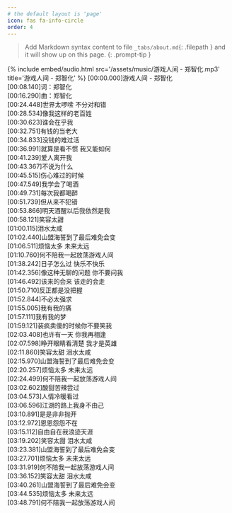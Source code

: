 ```yaml
---
# the default layout is 'page'
icon: fas fa-info-circle
order: 4
---
```


> Add Markdown syntax content to file `_tabs/about.md`{: .filepath } and it will show up on this page.
{: .prompt-tip }

{%
  include embed/audio.html
  src='/assets/music/游戏人间 - 郑智化.mp3'
  title='游戏人间 - 郑智化'
%}
[00:00.000]游戏人间 - 郑智化  
[00:08.140]词：郑智化  
[00:16.290]曲：郑智化  
[00:24.448]世界太啰嗦 不分对和错  
[00:28.534]像我这样的老百姓  
[00:30.623]谁会在乎我  
[00:32.751]有钱的当老大  
[00:34.833]没钱的难过活  
[00:36.991]就算是看不惯 我又能如何  
[00:41.239]爱人离开我  
[00:43.367]不说为什么  
[00:45.515]伤心难过的时候  
[00:47.549]我学会了喝酒  
[00:49.731]每次我都喝醉  
[00:51.739]但从来不犯错  
[00:53.866]明天酒醒以后我依然是我  
[00:58.121]笑容太甜  
[01:00.115]泪水太咸  
[01:02.440]山盟海誓到了最后难免会变  
[01:06.511]烦恼太多 未来太远  
[01:10.760]何不陪我一起放荡游戏人间  
[01:38.242]日子怎么过 快乐不快乐  
[01:42.356]像这种无聊的问题 你不要问我  
[01:46.492]该来的会来 该走的会走  
[01:50.710]反正都是没把握  
[01:52.844]不必太强求  
[01:55.005]我有我的痛  
[01:57.111]我有我的梦  
[01:59.121]装疯卖傻的时候你不要笑我  
[02:03.408]也许有一天 你我再相逢  
[02:07.598]睁开眼睛看清楚 我才是英雄  
[02:11.860]笑容太甜 泪水太咸  
[02:15.970]山盟海誓到了最后难免会变  
[02:20.257]烦恼太多 未来太远  
[02:24.499]何不陪我一起放荡游戏人间  
[03:02.602]酸甜苦辣尝过  
[03:04.573]人情冷暖看过  
[03:06.596]江湖的路上我身不由己  
[03:10.891]是是非非抛开  
[03:12.972]恩恩怨怨不在  
[03:15.112]自由自在我浪迹天涯  
[03:19.202]笑容太甜 泪水太咸  
[03:23.381]山盟海誓到了最后难免会变  
[03:27.701]烦恼太多 未来太远  
[03:31.919]何不陪我一起放荡游戏人间  
[03:36.152]笑容太甜 泪水太咸  
[03:40.261]山盟海誓到了最后难免会变  
[03:44.535]烦恼太多 未来太远  
[03:48.791]何不陪我一起放荡游戏人间  
